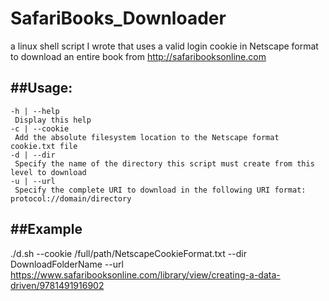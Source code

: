 # SafariBooks_Downloader
a linux shell script I wrote that uses a valid login cookie in Netscape format to download an entire book from http://safaribooksonline.com

##Usage:  
--------  
    -h | --help  
     Display this help  
    -c | --cookie
     Add the absolute filesystem location to the Netscape format cookie.txt file
    -d | --dir  
     Specify the name of the directory this script must create from this level to download   
    -u | --url  
     Specify the complete URI to download in the following URI format:  protocol://domain/directory  
     

##Example
---------  

./d.sh --cookie /full/path/NetscapeCookieFormat.txt --dir DownloadFolderName --url https://www.safaribooksonline.com/library/view/creating-a-data-driven/9781491916902
